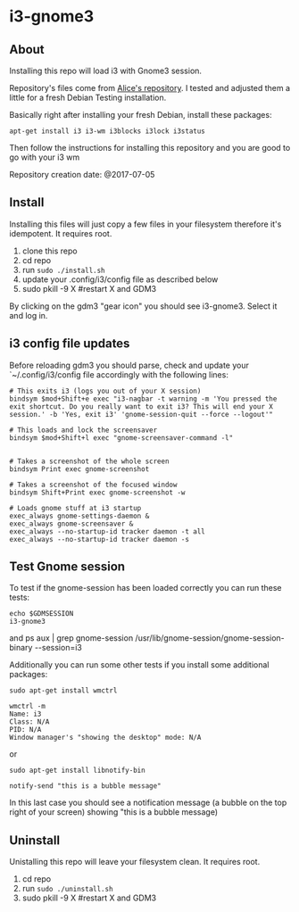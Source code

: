 # i3-gnome3

## About

Installing this repo will load i3 with Gnome3 session.

Repository's files come from [Alice's repository](https://github.com/aliceriot/i3-gnome). 
I tested and adjusted them a little for a fresh Debian Testing installation.

Basically right after installing your fresh Debian, install these packages:

	apt-get install i3 i3-wm i3blocks i3lock i3status

Then follow the instructions for installing this repository and you are good to go with your i3 wm

Repository creation date: @2017-07-05

## Install

Installing this files will just copy a few files in your filesystem therefore it's idempotent. It requires root.

1. clone this repo
1. cd repo
1. run `sudo ./install.sh`
1. update your .config/i3/config file as described below
1. sudo pkill -9 X #restart X and GDM3

By clicking on the gdm3 "gear icon" you should see i3-gnome3. Select it and log in.

## i3 config file updates

Before reloading gdm3 you should parse, check and update your `~/.config/i3/config file accordingly with the following lines:

	# This exits i3 (logs you out of your X session)
	bindsym $mod+Shift+e exec "i3-nagbar -t warning -m 'You pressed the exit shortcut. Do you really want to exit i3? This will end your X session.' -b 'Yes, exit i3' 'gnome-session-quit --force --logout'"

	# This loads and lock the screensaver
	bindsym $mod+Shift+l exec "gnome-screensaver-command -l"


	# Takes a screenshot of the whole screen
	bindsym Print exec gnome-screenshot

	# Takes a screenshot of the focused window
	bindsym Shift+Print exec gnome-screenshot -w

	# Loads gnome stuff at i3 startup
	exec_always gnome-settings-daemon &
	exec_always gnome-screensaver &
	exec_always --no-startup-id tracker daemon -t all
	exec_always --no-startup-id tracker daemon -s

## Test Gnome session

To test if the gnome-session has been loaded correctly you can run these tests:

	echo $GDMSESSION
	i3-gnome3

and 
	ps aux | grep gnome-session
	/usr/lib/gnome-session/gnome-session-binary --session=i3

Additionally you can run some other tests if you install some additional packages:

	sudo apt-get install wmctrl

	wmctrl -m
	Name: i3
	Class: N/A
	PID: N/A
	Window manager's "showing the desktop" mode: N/A

or

	sudo apt-get install libnotify-bin

	notify-send "this is a bubble message"


In this last case you should see a notification message (a bubble on the top right of your screen) showing "this is a bubble message)

## Uninstall

Unistalling this repo will leave your filesystem clean. It requires root.

1. cd repo
1. run `sudo ./uninstall.sh`
1. sudo pkill -9 X #restart X and GDM3
